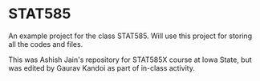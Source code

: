 # STAT585
An example project for the class STAT585.
Will use this project for storing all the codes and files.

This was Ashish Jain's repository for STAT585X course at Iowa State, but was edited by Gaurav Kandoi as part of in-class activity.

